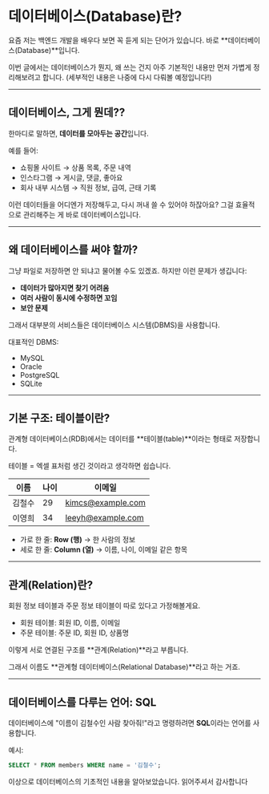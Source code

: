 # 데이터베이스(Database)란? 

요즘 저는 백엔드 개발을 배우다 보면 꼭 듣게 되는 단어가 있습니다. 바로 **데이터베이스(Database)**입니다.

이번 글에서는 데이터베이스가 뭔지, 왜 쓰는 건지 아주 기본적인 내용만 먼저 가볍게 정리해보려고 합니다. (세부적인 내용은 나중에 다시 다뤄볼 예정입니다!)

---

## 데이터베이스, 그게 뭔데??

한마디로 말하면, **데이터를 모아두는 공간**입니다.

예를 들어:

- 쇼핑몰 사이트 → 상품 목록, 주문 내역
- 인스타그램 → 게시글, 댓글, 좋아요
- 회사 내부 시스템 → 직원 정보, 급여, 근태 기록

이런 데이터들을 어디엔가 저장해두고, 다시 꺼내 쓸 수 있어야 하잖아요? 그걸 효율적으로 관리해주는 게 바로 데이터베이스입니다.

---

## 왜 데이터베이스를 써야 할까?

그냥 파일로 저장하면 안 되냐고 물어볼 수도 있겠죠. 하지만 이런 문제가 생깁니다:

- **데이터가 많아지면 찾기 어려움**
- **여러 사람이 동시에 수정하면 꼬임**
- **보안 문제**

그래서 대부분의 서비스들은 데이터베이스 시스템(DBMS)을 사용합니다.  

대표적인 DBMS:
- MySQL
- Oracle
- PostgreSQL
- SQLite

---

## 기본 구조: 테이블이란?

관계형 데이터베이스(RDB)에서는 데이터를 **테이블(table)**이라는 형태로 저장합니다.  

테이블 = 엑셀 표처럼 생긴 것이라고 생각하면 쉽습니다.

| 이름    | 나이 | 이메일             |
| ------- | ---- | ----------------- |
| 김철수  | 29   | kimcs@example.com |
| 이영희  | 34   | leeyh@example.com |

- 가로 한 줄: **Row (행)** → 한 사람의 정보  
- 세로 한 줄: **Column (열)** → 이름, 나이, 이메일 같은 항목  

---

## 관계(Relation)란?

회원 정보 테이블과 주문 정보 테이블이 따로 있다고 가정해볼게요.

- 회원 테이블: 회원 ID, 이름, 이메일
- 주문 테이블: 주문 ID, 회원 ID, 상품명

이렇게 서로 연결된 구조를 **관계(Relation)**라고 부릅니다.  

그래서 이름도 **관계형 데이터베이스(Relational Database)**라고 하는 거죠.

---

## 데이터베이스를 다루는 언어: SQL

데이터베이스에 "이름이 김철수인 사람 찾아줘!"라고 명령하려면 **SQL**이라는 언어를 사용합니다.

예시:

```sql
SELECT * FROM members WHERE name = '김철수';

```

이상으로 데이터베이스의 기초적인 내용을 알아보았습니다. 
읽어주셔서 감사합니다
